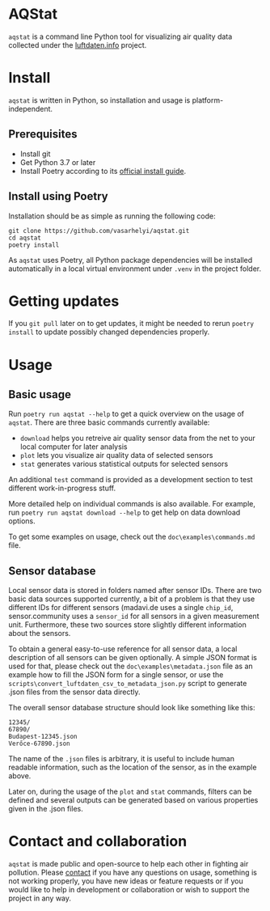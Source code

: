 # AQStat

`aqstat` is a command line Python tool for visualizing air quality data
collected under the [luftdaten.info](https://luftdaten.info/) project.

# Install

`aqstat` is written in Python, so installation and usage is platform-independent.

## Prerequisites

* Install git
* Get Python 3.7 or later
* Install Poetry according to its [official install guide](https://python-poetry.org/docs/#installation).

## Install using Poetry

Installation should be as simple as running the following code:

```
git clone https://github.com/vasarhelyi/aqstat.git
cd aqstat
poetry install
```

As `aqstat` uses Poetry, all Python package dependencies will be installed
automatically in a local virtual environment under `.venv` in the project folder.

# Getting updates

If you `git pull` later on to get updates, it might be needed to rerun
`poetry install` to update possibly changed dependencies properly.


# Usage

## Basic usage

Run `poetry run aqstat --help` to get a quick overview on the usage of `aqstat`. There are three basic commands currently available:

  * `download` helps you retreive air quality sensor data from the net to your local computer for later analysis
  * `plot` lets you visualize air quality data of selected sensors
  * `stat` generates various statistical outputs for selected sensors

An additional `test` command is provided as a development section to test different work-in-progress stuff.

More detailed help on individual commands is also available. For example, run `poetry run aqstat download --help` to get help on data download options.

To get some examples on usage, check out the `doc\examples\commands.md` file.


## Sensor database

Local sensor data is stored in folders named after sensor IDs. There are two basic data sources supported currently, a bit of a problem is that they use different IDs for different sensors (madavi.de uses a single `chip_id`, sensor.community uses a `sensor_id` for all sensors in a given measurement unit. Furthermore, these two sources store slightly different information about the sensors.

To obtain a general easy-to-use reference for all sensor data, a local description of all sensors can be given optionally. A simple JSON format is used for that, please check out the `doc\examples\metadata.json` file as an example how to fill the JSON form for a single sensor, or use the `scripts\convert_luftdaten_csv_to_metadata_json.py` script to generate .json files from the sensor data directly.

The overall sensor database structure should look like something like this:

```
12345/
67890/
Budapest-12345.json
Verőce-67890.json
```

The name of the `.json` files is arbitrary, it is useful to include human readable information, such as the location of the sensor, as in the example above.

Later on, during the usage of the `plot` and `stat` commands, filters can be defined and several outputs can be generated based on various properties given in the .json files.

# Contact and collaboration

`aqstat` is made public and open-source to help each other in fighting air pollution. Please [contact](mailto:vasarhelyi@hal.elte.hu) if you have any questions on usage, something is not working properly, you have new ideas or feature requests or if you would like to help in development or collaboration or wish to support the project in any way.

